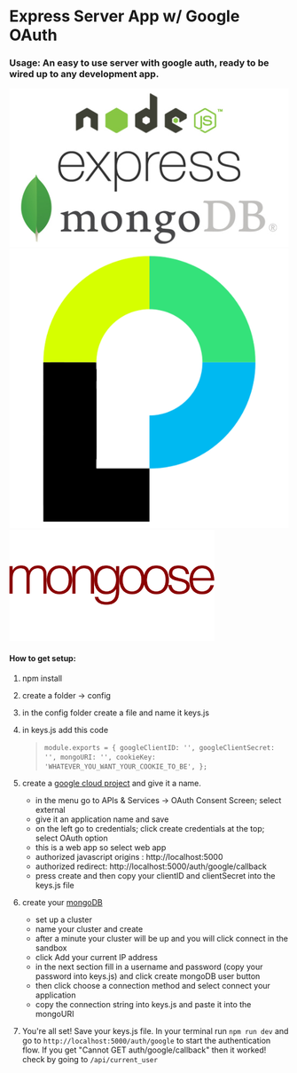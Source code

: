 # Express Server App w/ Google OAuth

### Usage: An easy to use server with google auth, ready to be wired up to any development app.

![Image of Node, Express, Mongo logos](assets/nodejs-520.jpg)![Image of Passport logo](assets/passportJS.png)![Image of mongoose logo](assets/mongoose.png)

#### How to get setup:

1.  npm install
2.  create a folder -> config
3.  in the config folder create a file and name it keys.js
4.  in keys.js add this code

    > `module.exports = { googleClientID: '', googleClientSecret: '', mongoURI: '', cookieKey: 'WHATEVER_YOU_WANT_YOUR_COOKIE_TO_BE', };`

5.  create a [google cloud project](https://console.cloud.google.com) and give it a name.

    - in the menu go to APIs & Services -> OAuth Consent Screen; select external
    - give it an application name and save
    - on the left go to credentials; click create credentials at the top; select OAuth option
    - this is a web app so select web app
    - authorized javascript origins : http://localhost:5000
    - authorized redirect: http://localhost:5000/auth/google/callback
    - press create and then copy your clientID and clientSecret into the keys.js file

6.  create your [mongoDB](https://www.mongodb.com/cloud/atlas)

    - set up a cluster
    - name your cluster and create
    - after a minute your cluster will be up and you will click connect in the sandbox
    - click Add your current IP address
    - in the next section fill in a username and password (copy your password into keys.js) and click create mongoDB user button
    - then click choose a connection method and select connect your application
    - copy the connection string into keys.js and paste it into the mongoURI

7.  You're all set! Save your keys.js file. In your terminal run `npm run dev` and go to `http://localhost:5000/auth/google` to start the authentication flow. If you get "Cannot GET auth/google/callback" then it worked! check by going to `/api/current_user`
